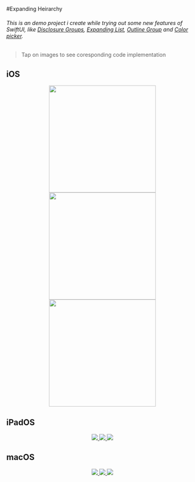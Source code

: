 #Expanding Heirarchy

###### This is an demo project i create while trying out some new features of SwiftUI, like [Disclosure Groups](https://developer.apple.com/documentation/swiftui/disclosuregroup), [Expanding List](https://developer.apple.com/documentation/swiftui/list/init(_:children:selection:rowcontent:)-70k8w), [Outline Group](https://developer.apple.com/documentation/swiftui/outlinegroup) and [Color picker](https://developer.apple.com/documentation/swiftui/colorpicker).

> Tap on images to see coresponding code implementation

## iOS
<p align="center">
<a href = "Shared/OutlineView.swift">
<img src="Screenshots/OutlineGroupiOS.png" width=280>
</a>
<img src="Screenshots/ExpandingListiOS.png" width= 280>
<img src="Screenshots/DisclosureGroupiOS.png" width= 280>
</p>

## iPadOS
<p align="center">
<a href = "Shared/OutlineView.swift">
  <img src="Screenshots/OutlineGroupiPad.png">
</a>
<a href = "Shared/HierarchyList.swift">
  <img src="Screenshots/ExpandingListiPad.png">
</a>
<a href = "Shared/DisclosureView.swift">
  <img src="Screenshots/DisclosureGroupiPad.png">
</a>
</p>


## macOS
<p align="center">
<a href = "Shared/OutlineView.swift">
  <img src="Screenshots/OutlineGroupMac.png">
</a>
<a href = "Shared/HierarchyList.swift">
  <img src="Screenshots/ExpandingListMac.png">
</a>
<a href = "Shared/DisclosureView.swift">
  <img src="Screenshots/DisclosureGroupMac.png">
</a>
</p>




